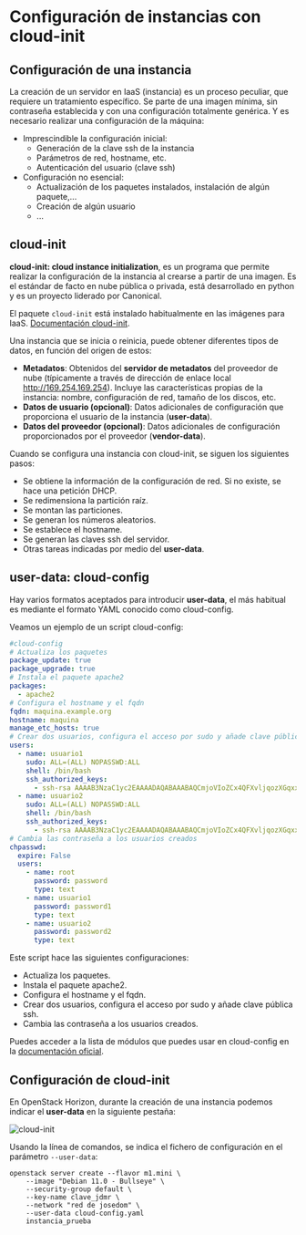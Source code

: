 # Configuración de instancias con cloud-init

## Configuración de una instancia

La creación de un servidor en IaaS (instancia) es un proceso peculiar, que requiere un tratamiento específico. Se parte de una imagen mínima, sin contraseña establecida y con una configuración totalmente genérica. Y es necesario realizar una configuración de la máquina:
* Imprescindible la configuración inicial:
	* Generación de la clave ssh de la instancia
	* Parámetros de red, hostname, etc.
	* Autenticación del usuario (clave ssh)
* Configuración no esencial:
	* Actualización de los paquetes instalados, instalación de algún paquete,...
	* Creación de algún usuario
	* ...

## cloud-init

**cloud-init: cloud instance initialization**, es un programa que permite realizar la configuración de la instancia al crearse a partir de una imagen. Es el estándar de facto en nube pública o privada, está desarrollado en python y es un proyecto liderado por Canonical.

El paquete `cloud-init` está instalado habitualmente en las imágenes para IaaS. [Documentación cloud-init](https://cloudinit.readthedocs.io).

Una instancia que se inicia o reinicia, puede obtener diferentes tipos de datos, en función del origen de estos:
* **Metadatos**: Obtenidos del **servidor de metadatos** del proveedor de nube (típicamente a través de dirección de enlace local http://169.254.169.254). Incluye las características propias de la instancia: nombre, configuración de red, tamaño de los discos, etc.
* **Datos de usuario (opcional)**: Datos adicionales de configuración que proporciona el usuario de la instancia (**user-data**).
* **Datos del proveedor (opcional)**: Datos adicionales de configuración proporcionados por el proveedor (**vendor-data**).

Cuando se configura una instancia con cloud-init, se siguen los siguientes pasos:

* Se obtiene la información de la configuración de red. Si no existe, se hace una petición DHCP.
* Se redimensiona la partición raíz.
* Se montan las particiones.
* Se generan los números aleatorios.
* Se establece el hostname.
* Se generan las claves ssh del servidor.
* Otras tareas indicadas por medio del **user-data**.

## user-data: cloud-config

Hay varios formatos aceptados para introducir **user-data**, el más habitual es mediante el formato YAML conocido como cloud-config.

Veamos un ejemplo de un script cloud-config:

```yaml
#cloud-config
# Actualiza los paquetes
package_update: true
package_upgrade: true
# Instala el paquete apache2
packages:
  - apache2
# Configura el hostname y el fqdn
fqdn: maquina.example.org
hostname: maquina
manage_etc_hosts: true
# Crear dos usuarios, configura el acceso por sudo y añade clave pública ssh
users:
  - name: usuario1
    sudo: ALL=(ALL) NOPASSWD:ALL
    shell: /bin/bash
    ssh_authorized_keys: 
      - ssh-rsa AAAAB3NzaC1yc2EAAAADAQABAAABAQCmjoVIoZCx4QFXvljqozXGqxxlSvO7V2aizqyPgMfGqnyl0J9YXo6zrcWYwyWMnMdRdwYZgHqfiiFCUn2QDm6ZuzC4Lcx0K3ZwO2lgL4XaATykVLneHR1ib6RNroFcClN69cxWsdwQW6dpjpiBDXf8m6/qxVP3EHwUTsP8XaOV7WkcCAqfYAMvpWLISqYme6e+6ZGJUIPkDTxavu5JTagDLwY+py1WB53eoDWsG99gmvyit2O1Eo+jRWN+mgRHIxJTrFtLS6o4iWeshPZ6LvCZ/Pum12Oj4B4bjGSHzrKjHZgTwhVJ/LDq3v71/PP4zaI3gVB9ZalemSxqomgbTlnT jose@debiane
  - name: usuario2
    sudo: ALL=(ALL) NOPASSWD:ALL
    shell: /bin/bash
    ssh_authorized_keys: 
      - ssh-rsa AAAAB3NzaC1yc2EAAAADAQABAAABAQCmjoVIoZCx4QFXvljqozXGqxxlSvO7V2aizqyPgMfGqnyl0J9YXo6zrcWYwyWMnMdRdwYZgHqfiiFCUn2QDm6ZuzC4Lcx0K3ZwO2lgL4XaATykVLneHR1ib6RNroFcClN69cxWsdwQW6dpjpiBDXf8m6/qxVP3EHwUTsP8XaOV7WkcCAqfYAMvpWLISqYme6e+6ZGJUIPkDTxavu5JTagDLwY+py1WB53eoDWsG99gmvyit2O1Eo+jRWN+mgRHIxJTrFtLS6o4iWeshPZ6LvCZ/Pum12Oj4B4bjGSHzrKjHZgTwhVJ/LDq3v71/PP4zaI3gVB9ZalemSxqomgbTlnT jose@debiane
# Cambia las contraseña a los usuarios creados
chpasswd:
  expire: False
  users:
    - name: root
      password: password
      type: text
    - name: usuario1
      password: password1
      type: text
    - name: usuario2
      password: password2
      type: text
```

Este script hace las siguientes configuraciones:

* Actualiza los paquetes.
* Instala el paquete apache2.
* Configura el hostname y el fqdn.
* Crear dos usuarios, configura el acceso por sudo y añade clave pública ssh.
* Cambia las contraseña a los usuarios creados.


Puedes acceder a la lista de módulos que puedes usar en cloud-config en la [documentación oficial](https://cloudinit.readthedocs.io/en/latest/topics/modules.html).

## Configuración de cloud-init

En OpenStack Horizon, durante la creación de una instancia podemos indicar el **user-data** en la siguiente pestaña:

![cloud-init](img/cloud-init.png)

Usando la línea de comandos, se indica el fichero de configuración en el parámetro `--user-data`:

	openstack server create --flavor m1.mini \
        --image "Debian 11.0 - Bullseye" \
        --security-group default \
        --key-name clave_jdmr \
        --network "red de josedom" \
        --user-data cloud-config.yaml
        instancia_prueba
